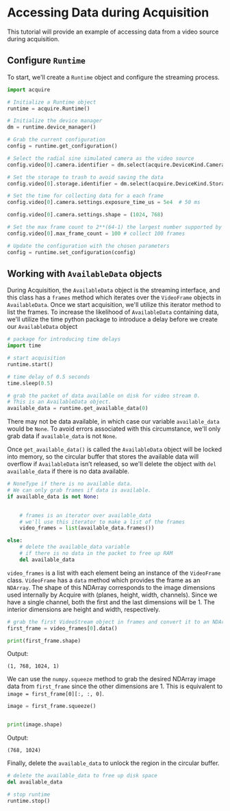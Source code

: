 # Accessing Data during Acquisition

This tutorial will provide an example of accessing data from a video source during acquisition. 

## Configure `Runtime`

To start, we'll create a `Runtime` object and configure the streaming process.

```python
import acquire

# Initialize a Runtime object
runtime = acquire.Runtime()

# Initialize the device manager
dm = runtime.device_manager()

# Grab the current configuration
config = runtime.get_configuration() 

# Select the radial sine simulated camera as the video source
config.video[0].camera.identifier = dm.select(acquire.DeviceKind.Camera, "simulated: radial sin") 

# Set the storage to trash to avoid saving the data
config.video[0].storage.identifier = dm.select(acquire.DeviceKind.Storage, "Trash")

# Set the time for collecting data for a each frame
config.video[0].camera.settings.exposure_time_us = 5e4  # 50 ms

config.video[0].camera.settings.shape = (1024, 768)

# Set the max frame count to 2**(64-1) the largest number supported by Uint64 for essentially infinite acquisition
config.video[0].max_frame_count = 100 # collect 100 frames

# Update the configuration with the chosen parameters 
config = runtime.set_configuration(config) 
```
## Working with `AvailableData` objects

During Acquisition, the `AvailableData` object is the streaming interface, and this class has a `frames` method which iterates over the `VideoFrame` objects in `AvailableData`. Once we start acquisition, we'll utilize this iterator method to list the frames. To increase the likelihood of `AvailableData` containing data, we'll utilize the time python package to introduce a delay before we create our `AvailableData` object


```python
# package for introducing time delays
import time

# start acquisition
runtime.start()

# time delay of 0.5 seconds
time.sleep(0.5)

# grab the packet of data available on disk for video stream 0.
# This is an AvailableData object.
available_data = runtime.get_available_data(0) 
```

There may not be data available, in which case our variable `available_data` would be `None`. To avoid errors associated with this circumstance, we'll only grab data if `available_data` is not `None`.

Once `get_available_data()` is called the `AvailableData` object will be locked into memory, so the circular buffer that stores the available data will overflow if `AvailableData` isn’t released, so we'll delete the object with `del available_data` if there is no data available.


```python
# NoneType if there is no available data.
# We can only grab frames if data is available.
if available_data is not None:

       
    # frames is an iterator over available_data
    # we'll use this iterator to make a list of the frames
    video_frames = list(available_data.frames())

else:         
    # delete the available_data variable
    # if there is no data in the packet to free up RAM
    del available_data

```
`video_frames` is a list with each element being an instance of the `VideoFrame` class. `VideoFrame` has a `data` method which provides the frame as an `NDArray`. The shape of this NDArray corresponds to the image dimensions used internally by Acquire with (planes, height, width, channels). Since we have a single channel, both the first and the last dimensions will be 1. The interior dimensions are height and width, respectively.


```python
# grab the first VideoStream object in frames and convert it to an NDArray
first_frame = video_frames[0].data()

print(first_frame.shape)
```
Output:
```
(1, 768, 1024, 1) 
```

We can use the `numpy.squeeze` method to grab the desired NDArray image data from `first_frame` since the other dimensions are 1. This is equivalent to `image = first_frame[0][:, :, 0]`.

```python
image = first_frame.squeeze()


print(image.shape)
```
Output:
```
(768, 1024)
``` 
Finally, delete the `available_data` to unlock the region in the circular buffer. 


```python  
# delete the available_data to free up disk space
del available_data

# stop runtime
runtime.stop()
```
